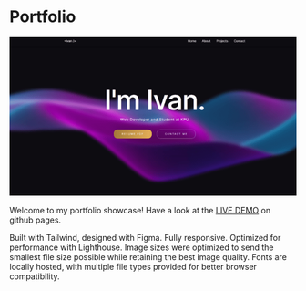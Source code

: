 # Portfolio

![portfolio hero section](docs/assets/images/project-portfolio.PNG)

Welcome to my portfolio showcase! Have a look at the [LIVE DEMO](https://ivanprovci.github.io/portfolio/) on github pages. 

Built with Tailwind, designed with Figma. Fully responsive. Optimized for performance with Lighthouse. Image sizes were optimized to send the smallest file size possible while retaining the best image quality. Fonts are locally hosted, with multiple file types provided for better browser compatibility.


